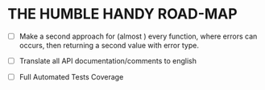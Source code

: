 # THE HUMBLE HANDY ROAD-MAP

- [ ] Make a second approach for (almost ) every function, where errors can occurs, then returning a second value with error type.
- [ ] Translate all API documentation/comments to english
- [ ] Full Automated Tests Coverage

